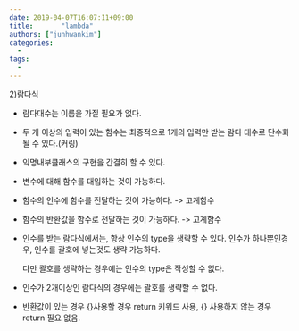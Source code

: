```yaml
---
date: 2019-04-07T16:07:11+09:00
title:       "lambda"
authors: ["junhwankim"]
categories:
  -
tags:
  -
---
```



2)람다식

- 람다대수는 이름을 가질 필요가 없다.

- 두 개 이상의 입력이 있는 함수는 최종적으로 1개의 입력만 받는 람다 대수로 단수화 될 수 있다.(커링)

- 익명내부클래스의 구현을 간결히 할 수 있다.

- 변수에 대해 함수를 대입하는 것이 가능하다.

- 함수의 인수에 함수를 전달하는 것이 가능하다. -> 고계함수

- 함수의 반환값을 함수로 전달하는 것이 가능하다. -> 고계함수

- 인수를 받는 람다식에서는, 항상 인수의 type을 생략할 수 있다. 인수가 하나뿐인경우, 인수를 괄호에 넣는것도 생략 가능하다.

  다만 괄호를 생략하는 경우에는 인수의 type은 작성할 수 없다.

- 인수가 2개이상인 람다식의 경우에는 괄호를 생략할 수 없다.

- 반환값이 있는 경우 {}사용할 경우 return 키워드 사용, {} 사용하지 않는 경우 return 필요 없음.